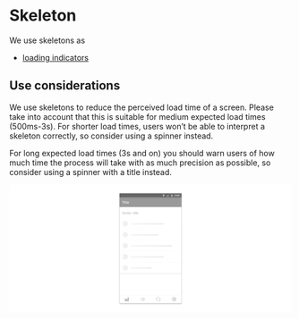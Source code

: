 # Skeleton

We use skeletons as

* [loading indicators](../../feedback-scenarios/loading-indicator.md)

## Use considerations

We use skeletons to reduce the perceived load time of a screen. Please take into account that this is suitable for medium expected load times \(500ms-3s\). For shorter load times, users won’t be able to interpret a skeleton correctly, so consider using a spinner instead.

For long expected load times \(3s and on\) you should warn users of how much time the process will take with as much precision as possible, so consider using a spinner with a title instead.

![](../../../../.gitbook/assets/android_skeleton.jpg)


